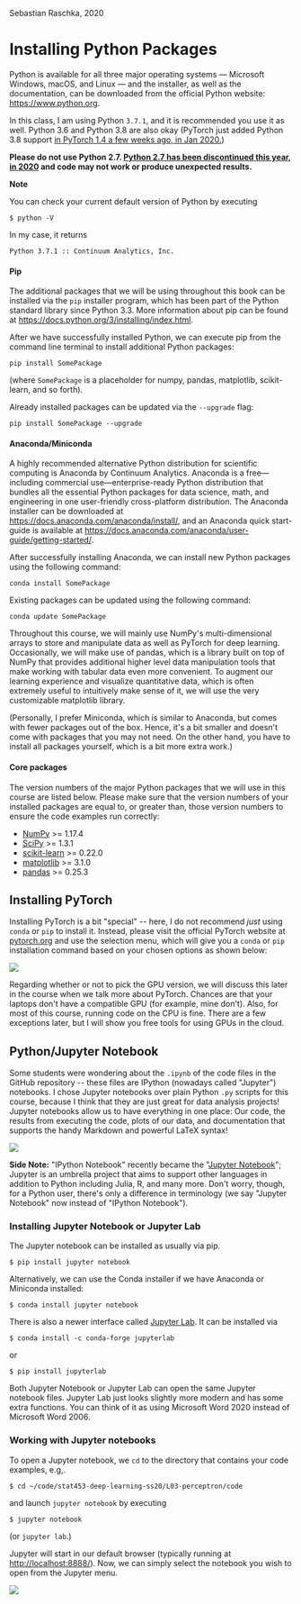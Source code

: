 Sebastian Raschka, 2020


# Installing Python Packages

Python is available for all three major operating systems — Microsoft Windows, macOS, and Linux — and the installer, as well as the documentation, can be downloaded from the official Python website: https://www.python.org.

In this class, I am using Python `3.7.1`, and it is recommended you use it as well. Python 3.6 and Python 3.8 are also okay (PyTorch just added Python 3.8 support [in PyTorch 1.4 a few weeks ago, in Jan 2020.](https://github.com/pytorch/pytorch/releases/tag/v1.4.0))

**Please do not use Python 2.7. [Python 2.7 has been discontinued this year, in 2020](https://www.python.org/doc/sunset-python-2/) and code may not work or produce unexpected results.**


**Note**

You can check your current default version of Python by executing

    $ python -V

In my case, it returns

    Python 3.7.1 :: Continuum Analytics, Inc.


#### Pip

The additional packages that we will be using throughout this book can be installed via the `pip` installer program, which has been part of the Python standard library since Python 3.3. More information about pip can be found at https://docs.python.org/3/installing/index.html.

After we have successfully installed Python, we can execute pip from the command line terminal to install additional Python packages:

    pip install SomePackage


(where `SomePackage` is a placeholder for numpy, pandas, matplotlib, scikit-learn, and so forth).

Already installed packages can be updated via the `--upgrade` flag:

    pip install SomePackage --upgrade


#### Anaconda/Miniconda

A highly recommended alternative Python distribution for scientific computing
is Anaconda by Continuum Analytics. Anaconda is a free—including commercial use—enterprise-ready Python distribution that bundles all the essential Python packages for data science, math, and engineering in one user-friendly cross-platform distribution. The Anaconda installer can be downloaded at https://docs.anaconda.com/anaconda/install/, and an Anaconda quick start-guide is available at https://docs.anaconda.com/anaconda/user-guide/getting-started/.

After successfully installing Anaconda, we can install new Python packages using the following command:

    conda install SomePackage

Existing packages can be updated using the following command:

    conda update SomePackage

Throughout this course, we will mainly use NumPy's multi-dimensional arrays to store and manipulate data as well as PyTorch for deep learning. Occasionally, we will make use of pandas, which is a library built on top of NumPy that provides additional higher level data manipulation tools that make working with tabular data even more convenient. To augment our learning experience and visualize quantitative data, which is often extremely useful to intuitively make sense of it, we will use the very customizable matplotlib library.

(Personally, I prefer Miniconda, which is similar to Anaconda, but comes with fewer packages out of the box. Hence, it's a bit smaller and doesn't come with packages that you may not need. On the other hand, you have to install all packages yourself, which is a bit more extra work.)

#### Core packages

The version numbers of the major Python packages that we will use in this course  are listed below. Please make sure that the version numbers of your installed packages are equal to, or greater than, those version numbers to ensure the code examples run correctly:

- [NumPy](http://www.numpy.org) >= 1.17.4
- [SciPy](http://www.scipy.org) >= 1.3.1
- [scikit-learn](http://scikit-learn.org/stable/) >= 0.22.0
- [matplotlib](http://matplotlib.org) >= 3.1.0
- [pandas](http://pandas.pydata.org) >= 0.25.3

## Installing PyTorch

Installing PyTorch is a bit "special" -- here, I do not recommend *just* using `conda` or `pip` to install it. Instead, please visit the official PyTorch website at [pytorch.org](https://pytorch.org) and use the selection menu, which will give you a `conda` or `pip` installation command based on your chosen options as shown below:

![](images/pytorch-menu.png)

Regarding whether or  not to pick the GPU version, we will discuss this later in the course when we talk more about PyTorch. Chances are that your laptops don't have a compatible GPU (for example, mine don't). Also, for most of this course, running code on the CPU is fine. There are a few exceptions later, but I will show you free tools for using GPUs in the cloud.

## Python/Jupyter Notebook

Some students were wondering about the `.ipynb` of the code files in the GitHub repository -- these files are IPython (nowadays called "Jupyter") notebooks. I chose Jupyter notebooks over plain Python `.py` scripts for this course, because I think that they are just great for data analysis projects! Jupyter notebooks allow us to have everything in one place: Our code, the results from executing the code, plots of our data, and documentation that supports the handy Markdown and powerful LaTeX syntax!

![](./images/ipynb_ex1.png)

**Side Note:**  "IPython Notebook" recently became the "[Jupyter Notebook](<http://jupyter.org>)"; Jupyter is an umbrella project that aims to support other languages in addition to Python including Julia, R, and many more. Don't worry, though, for a Python user, there's only a difference in terminology (we say "Jupyter Notebook" now instead of "IPython Notebook").

### Installing Jupyter Notebook or Jupyter Lab

The Jupyter notebook can be installed as usually via pip.

    $ pip install jupyter notebook

Alternatively, we can use the Conda installer if we have Anaconda or Miniconda installed:

    $ conda install jupyter notebook


There is also a newer interface called [Jupyter Lab](https://jupyterlab.readthedocs.io/en/stable/). It can be installed via

    $ conda install -c conda-forge jupyterlab

or

    $ pip install jupyterlab

Both Jupyter Notebook or Jupyter Lab can open the same Jupyter notebook files. Jupyter Lab just looks slightly more modern and has some extra functions. You can think of it as using Microsoft Word 2020 instead of Microsoft Word 2006.

### Working with Jupyter notebooks

To open a Jupyter notebook, we `cd` to the directory that contains your code examples, e.g,.


    $ cd ~/code/stat453-deep-learning-ss20/L03-perceptron/code

and launch `jupyter notebook` by executing

    $ jupyter notebook

(or `jupyter lab`.)



Jupyter will start in our default browser (typically running at [http://localhost:8888/](http://localhost:8888/)). Now, we can simply select the notebook you wish to open from the Jupyter menu.


![](./images/jupyterlab-1.png)
